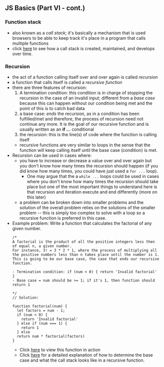 ## JS Basics (Part VI - cont.)

### Function stack 
- also known as a <em>call stack</em>; it's basically a mechanism that is used browsers to be able to keep track it's place in a program that calls multiple functions 
- click [here](https://developer.mozilla.org/en-US/docs/Glossary/Call_stack) to see how a call stack is created, maintained, and develops over time.

### Recursion 
- the act of a function calling itself over and over again is called <em>recursion</em>
- a function that calls itself is called a <em>recursive function</em>
- there are three features of recursion:
  1. A termination condition: this condition is in charge of stopping the recursion in the case of an invalid input; different from a <em>base case</em> because this can happen without our condition being met and the point of this is to catch bad data 
  2. a base case: <em>ends</em> the recursion, as in a condition has been fulfilled/met and therefore, the process of recursion need not continue any more. It is the goal of our recursive function and is usually written as an **if ...** conditional
  3. the recursion: this is the line(s) of code where the function is calling itself  
  - recursive functions are very similar to loops in the sense that the function will keep calling itself until the base case (condition) is met. 
- Recursion can be used in cases where:
  - you have to increase or decrease a value over and over again but you don't know how many times the recursion should happen (if you did know how many times, you could have just used a `for ...` loop).
    - One may argue that the a `while ...` loops could be used in cases where you don't know how many times the recursion should take place but one of the most important things to understand here is that recursion and iteration execute and end differently (more on this later)
  - a problem can be broken down into smaller problems and the solution of the overall problem relies on the solutions of the smaller problem -- this is simply too complex to solve with a loop so a recursive function is preferred in this case.
- Example problem: Write a function that calculates the factorial of any given number.
  ```
  /*
  A factorial is the product of all the positive integers less then of equal n, a given number.
  For instance, 3! = 3 * 2 * 1, where the process of multiplying all the positive numbers less than n takes place until the number is 1. This is going to be our base case, the case that ends our recursive function.

  - Termination condition: if (num < 0) { return 'Invalid factorial' }
  - Base case = num should be >= 1; if it's 1, then function should return 1
  
  */ 
  // Solution: 

  function factorial(num) {
    let factors = num - 1;
    if (num < 0) {
      return 'Invalid factorial'
    } else if (num === 1) {
      return 1
    } else 
    return num * factorial(factors)
  }
  
  ```
  - Click [here](https://repl.it/@aksharasun/Factorial-Function) to view this function in action
  - Click [here](https://www.thecodingdelight.com/understanding-recursion-javascript/) for a detailed explanation of how to determine the base case and what the call stack looks like in a recursive function.
